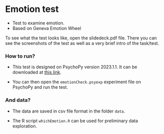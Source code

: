 # Emotion test

* Test to examine emotion.
* Based on Geneva Emotion Wheel

To see what the test looks like, open the slidedeck.pdf file. There you can see the screenshots of the test as well as a very brief intro of the task/test.


### How to run?

- This test is designed on PsychoPy version 2023.1.1. It can be downloaded at [this link](https://github.com/psychopy/psychopy/releases/tag/2023.1.1).

- You can then open the `emotionCheck.psyexp` experiment file on PsychoPy and run the test.

### And data?

- The data are saved in csv file format in the folder `data`.

- The R script `whichEmotion.R` can be used for preliminary data exploration.

